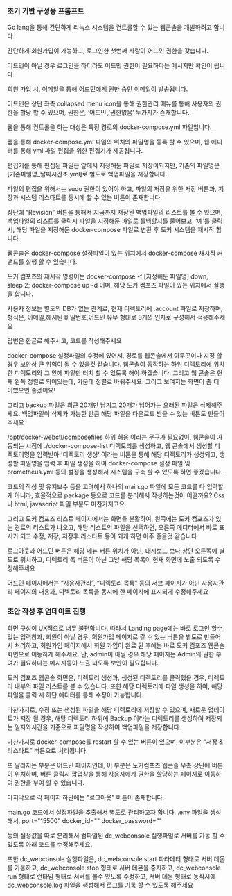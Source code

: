 ### 초기 기반 구성용 프롬프트

Go lang을 통해 간단하게 리눅스 시스템을 컨트롤할 수 있는 웹콘솔을 개발하려고 합니다. 

간단하게 회원가입이 가능하고, 로그인한 첫번째 사람이 어드민 권한을 갖습니다.

어드민이 아닐 경우 로그인을 하더라도 어드민 권한이 필요하다는 메시지만 확인이 됩니다.

회원 가입 시, 이메일을 통해 어드민에게 권한 승인 이메일이 발송됩니다.

어드민은 상단 좌측 collapsed menu icon을 통해 권한관리 메뉴를 통해 사용자의 권한을 할당 할 수 있으며, 권한은, ‘어드민’,’권한없음’ 두가지가 존재합니다.

웹을 통해 컨트롤을 하는 대상은 특정 경로의 docker-compose.yml 파일입니다.

웹을 통해 docker-compose.yml 파일의 위치와 파일명을 등록 할 수 있으며, 웹 에디터를 통해 yml 파일 편집을 위한 편집기가 제공됩니다.

편집기를 통해 편집된 파일은 앞에서 지정해둔 파일로 저장이되지만, 기존의 파일명은 [기존파일명_날짜시간초.yml]로 별도로 백업파일을 저장합니다.

파일의 편집을 위해서는 sudo 권한이 있어야 하고, 파일의 저장을 위한 저장 버튼과, 저장과 시스템 리스타트를 동시에 할 수 있는 버튼이 존재합니다.

상단에 “Revision” 버튼을 통해서 지금까지 저장된 백업파일의 리스트를 볼 수 있으며, 백업파일의 리스트를 클릭시 파일을 지정해둔 파일로 롤백할지를 물어보고, ‘예’를 클릭 시, 해당 파일을 지정해둔 docker-compose 파일로 변환 후 도커 시스템을 재시작 합니다.

웹콘솔은 docker-compose 설정파일이 있는 위치에서 docker-compose 재시작 커맨드를 실행 할 수 있습니다.

도커 컴포즈의 재시작 명령어는 docker-compose -f [지정해둔 파일명] down; sleep 2; docker-compose up -d 이며, 해당 도커 컴포즈 파일이 있는 위치에서 실행을 합니다.

사용자 정보는 별도의 DB가 없는 관계로, 현재 디렉토리에 .account 파일로 저장하며, 형식은, 이메일,해시된 비밀번호,어드민 유무 형태로 3개의 인자로 구성해서 적용해주세요

답변은 한글로 해주시고, 코드를 작성해주세요

docker-compose 설정파일의 수정에 있어서, 경로를 웹콘솔에서 아무곳이나 지정 할 경우 보안상 큰 위험이 될 수 있을것 같습니다. 웹콘솔이 동작하는 하위 디렉토리에 위치한 디렉토리와 그 안에 파일만 터치 할 수 있도록 해야 하겠습니다.
그리고 웹 콘솔은 현재 왼쪽 정렬로 되어있는데, 가운데 정렬로 바꿔주세요. 그리고 보여지는 화면이 좀 더 이뻤으면 좋겠어요!

그리고 backup 파일은 최근 20개만 남기고 20개가 넘어가는 오래된 파일은 삭제해주세요. 백업파일이 삭제가 가능한 만큼 해당 파일을 다운로드 받을 수 있는 버튼도 만들어주세요

/opt/docker-webctl/composefiles 하위 허용 이라는 문구가 필요없이, 웹콘솔이 가동되는 시점에 ./docker-compose-list 디렉토리를 생성하고, 웹 콘솔에서 생성할 디렉토리명을 입력받아 '디렉토리 생성' 이라는 버튼을 통해 해당 디렉토리가 생성되고, 생성할 파일명을 입력 후  파일 생성을 하여 docker-compose 설정 파일 및 prometheus.yml 등의 설정을 생성해서 시스템을 구축 할 수 있도록 하면 좋겠습니다.

코드의 작성 및 유지보수 등을 고려해서 하나의 main.go 파일에 모든 코드를 다 입력할게 아니라, 효율적으로 package 등으로 코드를 분리해서 작성하는것이 어떨까요? Css나 html, javascript  파일 부분도 마찬가지고요.

그리고 도커 컴포즈 리스트 페이지에서는 화면을 분활하여, 왼쪽에는 도커 컴포즈가 있는 경로의 리스트가 나오고, 해당 리스트의 파일을 선택하면, 오른쪽 에디터에서 바로 표시가 되고 수정, 저장, 저장후 리스타트 등이 되게 하면 아주 좋을것 같습니다

로그아웃과 어드민 버튼은 해당 메뉴 버튼 위치가 아닌, 대시보드 보다 상단 오른쪽에 별도로 위치하고, 디렉토리 목 버튼이 아닌 그냥 해당 목록이 현재 화면에 노출 되도록 수정해주세요

어드민 페이지에서는 “사용자관리”, “디렉토리 목록” 등의 서브 페이지가 아닌 사용자관리 페이지의 내용과, 디렉토리 목록을 동시에 한 페이지에 표시되게 수정해주세요

### 초안 작성 후 업데이트 진행

화면 구성이 UX적으로 너무 불편합니다. 따라서 Landing page에는 바로 로그인 할수 있는 입력창과, 회원이 아닐 경우, 회원가입 페이지로 갈 수 있는 버튼을 별도로 만들어서 처리하고,
회원가입 페이지에서 회원 가입이 완료 된 후에는 바로 도커 컴포즈 웹콘솔 화면으로 이동하게 해주세요. 단, admin이 아닐 경우 해당 페이지는 Admin의 권한 부여가 필요하다는 메시지등이 노출 되도록 보안이 필요합니다.

도커 컴포즈 웹콘솔 화면은, 디렉토리 생성과, 생성된 디렉토리를 클릭했을 경우, 디렉토리 내부의  파일 리스트를 볼 수 있습니다.
또한 해당 디렉토리에 파일 생성을 하여, 해당 파일을 클릭 시 하단 에디터를 통해 수정이 가능합니다.

마찬가지로, 수정 또는 생성된 파일을 해당 디렉토리에 저장할 수 있으며, 새로운 업데이트가 저장 될 경우, 해당 디렉토리 하위에 Backup 이라는 디렉토리를 생성하여 저장되는 일자와시간을 기준으로 파일명을 작성하여 백업파일을 저장합니다.

마찬가지로 docker-compose를 restart 할 수 있는 버튼이 있으며, 이부분은 "저장 & 리스타트" 버튼으로 처리됩니다.

또 달라지는 부분은 어드민 페이지인데, 이 부분은 도커컴포즈 웹콘솔 우측 상단에 버튼이 위치하며, 버튼 클릭시 팝업창을 통해 사용자에게 권한을 할당하는 페이지로 이동하여 권한을 부여 할 수 있습니다.

마지막으로 각 페이지 하단에는 "로그아웃" 버튼이 존재합니다.

main.go 코드에서 설정파일을 추출해서 별도로 관리하고자 합니다.
.env 파일을 생성해서,
port="15500"
docker_id=""
docker_password=""

등의 설정값을 따로 분리해서 컴파일된 dc_webconsole 실행파일로 서버를 가동 할 수 있도록 아래 코드를 수정해주세요.

또한 dc_webconsole 실행파일은,
dc_webconsole start 파라메터 형태로 서버 데몬를 가동하고,
dc_webconsole stop 형태로 서버 데몬을 중지하고,
dc_webconsole run 형태로 런타임 형태로 서버를 볼수 있도록 수정하고,
서버 데몬 형태로 동작시에 dc_webconsole.log 파일을 생성해서 로그를 기록 할 수 있도록 해주세요

